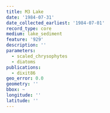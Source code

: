 ```yaml
---
title: M3 Lake
date: '1984-07-31'
date_collected_earliest: '1984-07-01'
record_type: core
medium: lake_sediment
feature: '929'
description: ''
parameters:
  - scaled_chrysophytes
  - diatoms
publications:
  - dixit86
geo_error: 0.0
geometry: ''
bbox: ~
longitude: ''
latitude: ''
---
```

